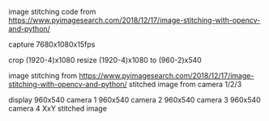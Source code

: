 image stitching code from https://www.pyimagesearch.com/2018/12/17/image-stitching-with-opencv-and-python/

capture
	7680x1080x15fps

crop
	(1920-4)x1080
resize
	(1920-4)x1080 to (960-2)x540

image stitching from https://www.pyimagesearch.com/2018/12/17/image-stitching-with-opencv-and-python/
	stitched image from camera 1/2/3

display
	960x540 camera 1
	960x540 camera 2
	960x540 camera 3
	960x540 camera 4
	XxY stitched image
